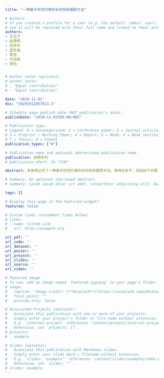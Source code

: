 ```yaml
---
title: "一种基于时空约束的长时目标跟踪方法"

# Authors
# If you created a profile for a user (e.g. the default `admin` user), write the username (folder name) here 
# and it will be replaced with their full name and linked to their profile.
authors:
- 王正宁
- 赵德明
- 何庆东
- 蓝先迪
- 曾浩
- 刘怡君
- 曾怡


# Author notes (optional)
# author_notes:
# - "Equal contribution"
# - "Equal contribution"

date: "2019-11-01"
doi: "CN201911057813.3"

# Schedule page publish date (NOT publication's date).
publishDate: "2019-11-01T00:00:00Z"

# Publication type.
# Legend: 0 = Uncategorized; 1 = Conference paper; 2 = Journal article;
# 3 = Preprint / Working Paper; 4 = Report; 5 = Book; 6 = Book section;
# 7 = Thesis; 8 = Patent
publication_types: ["8"]

# Publication name and optional abbreviated publication name.
publication: 发明专利
# publication_short: In *ICW*

abstract: 本发明公开了一种基于时空约束的长时目标跟踪方法，其特征在于，包括如下步骤：S100根据图像分割网络，提取拍摄图像的道路区域信息；S200根据道路区域信息与模板帧，通过目标跟踪网络，得到目标位置信息；S300根据目标的历史位置信息计算目标的运动速度矢量；S400道路区域信息和运动速度矢量作为时空约束条件，根据时空约束对目标进行跟踪，得到约束后的目标位置信息。避免了误检测情况的发生，更加精确，具有更快的检测速度，提升了系统的鲁棒性，实现了长时跟踪的目的。

# Summary. An optional shortened abstract.
# summary: Lorem ipsum dolor sit amet, consectetur adipiscing elit. Duis posuere tellus ac convallis placerat. Proin tincidunt magna sed ex sollicitudin condimentum.

tags: []

# Display this page in the Featured widget?
featured: false

# Custom links (uncomment lines below)
# links:
# - name: Custom Link
#   url: http://example.org

url_pdf: ''
url_code: ''
url_dataset: ''
url_poster: ''
url_project: ''
url_slides: ''
url_source: ''
url_video: ''

# Featured image
# To use, add an image named `featured.jpg/png` to your page's folder. 
# image:
#   caption: 'Image credit: [**Unsplash**](https://unsplash.com/photos/pLCdAaMFLTE)'
#   focal_point: ""
#   preview_only: false

# Associated Projects (optional).
#   Associate this publication with one or more of your projects.
#   Simply enter your project's folder or file name without extension.
#   E.g. `internal-project` references `content/project/internal-project/index.md`.
#   Otherwise, set `projects: []`.
# projects:
# - example

# Slides (optional).
#   Associate this publication with Markdown slides.
#   Simply enter your slide deck's filename without extension.
#   E.g. `slides: "example"` references `content/slides/example/index.md`.
#   Otherwise, set `slides: ""`.
# slides: example
---
```


